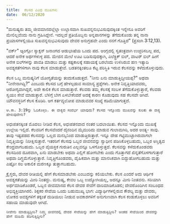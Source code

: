 ```yaml
---
title:  ಕೆಲಸದ ವಿವಿಧ ಮುಖಗಳು
date:  06/12/2020
---
```


"ಮನುಷ್ಯರು ತಮ್ಮ ಜೀವಮಾನದಲ್ಲೆಲ್ಲಾ ಉಲ್ಲಾಸವಾಗಿ ಸುಖವನ್ನನುಭವಿಸುವುದಕ್ಕಿಂತ ಇನ್ನೇನೂ ಅವರಿಗೆ ಮೇಲಿಲ್ಲವೆಂದು ನಾನು ಗ್ರಹಿಸಿದ್ದೇನೆ. ಇದಲ್ಲದೆ ಪ್ರತಿಯೊಬ್ಬನು ಅನ್ನಪಾನಗಳನ್ನು ತೆಗೆದುಕೊಂಡು ತನ್ನ ನಾನಾ ಪ್ರಯಾಸಗಳಲ್ಲಿಯೂ ಸುಖವನ್ನನುಭವಿಸುವುದು ದೇವರ ಅನುಗ್ರಹವೇ ಎಂದು ನನಗೆ ಗೊತ್ತಿದೆ" (ಪ್ರಸಂಗಿ 3:12,13).

"ವರ್ಕ್" ಆ್ಯಂಗ್ಲೋ ಸ್ಯಾಕ್ಷನ್ ಜನಾಂಗದ ಆಡುಭಾಷೆಯ ಒಂದು ಪದ. ಆಂಗ್ಲದಲ್ಲಿ ಸ್ವತಂತ್ರವಾಗಿ ಉಚ್ಚರಿಸಬಲ್ಲ ಪದ, ಆದರೆ ಅನೇಕ ಅರ್ಥಗಳುಳ್ಳ ಪದ. ಮೇಜಿನ ಮೇಲೆ ಊಟ ಬಡಿಸುವುದಕ್ಕಾಗಿ, ಎಲೆಕ್ಟ್ರಿಕ್ ಬಿಲ್, ವಾಟರ್ ಬಿಲ್ ಹೀಗೆ ಅನೇಕ ಬಿಲ್‍ಗಳನ್ನು ಪಾವತಿ ಮಾಡಲು ಮತ್ತು ಕಷ್ಟಕಾಲಕ್ಕೆ ಸಹಾಯಕ್ಕೆ ಬರಲೆಂದು ಉಳಿಸಿರುವ ಹಣ ಇತ್ಯಾದಿ ಅವಶ್ಯಕತೆಗಳಿಗಾಗಿ ನಾವು ಕೆಲಸ ಮಾಡುತ್ತೇವೆ. ಬಡತನಕ್ಕಿಂತಲೂ ಕೆಟ್ಟ ಪರಿಸ್ಥಿತಿ ಇರುವ ಕೆಲಸವನ್ನು ಕಳೆದುಕೊಳ್ಳುವುದು.

ಕೆಲಸ ಒಬ್ಬ ಮನುಷ್ಯನಿಗೆ ಯೋಗ್ಯತೆಯನ್ನು ತಂದುಕೊಡುತ್ತದೆ. "ನೀನು ಏನು ಮಾಡುತ್ತಿದ್ದೀಯಪ್ಪ?" ಅಥವಾ "ನೀನೇನಾಗಿದ್ದಿ?" ಎಂಬುದು ಕೆಲಸದ ಬಗ್ಗೆ ಹೇಳಲ್ಪಡುವ ಸಾಮಾನ್ಯ ಪ್ರಶ್ನೆಗಳು. ಅನೇಕ ನಿವೃತ್ತಿಯಾದವರು, ಆರೋಗ್ಯವಾಗಿದ್ದರೆ, ಅದೇ ಕಾಲಿಕ ಕೆಲಸ ಮಾಡುತ್ತಾರೆ. ಕೆಲವರು ತಮ್ಮ ಕೆಲಸಕ್ಕೆ ಸಂಬಳ ತೆಗೆದುಕೊಳ್ಳುತ್ತಾರೆ, ಕೆಲವರು ಸ್ವಯಂ ಸೇವೆ ಮಾಡುತ್ತಾರೆ. ಬೆಳಿಗ್ಗೆ ಬೇಗ ಏಳಬೇಕೆಂದರೆ ಅದಕ್ಕೆ ಕಾರಣ ಕೊಡುವುದು ಸಹ ಕೆಲಸವೇ ಆಗಿದೆ. ಯೌವನಸ್ಥರಿಗೆ ಕೆಲಸ ಕೊಡಿರಿ. ಆಗ ಕರ್ತವ್ಯಲೋಪ ಮಾಡುವವರ ಸಂಖ್ಯೆ ಕಡಿಮೆಯಾಗುತ್ತದೆ.

`ಆ.ಕಾ. 3:19ನ್ನು ಓದಿಕೊಳ್ಳಿರಿ. ಈ ವಾಕ್ಯದ ಸಂದರ್ಭ ಯಾವುದು? ಕೆಲಸದ ಇನ್ನೊಂದು ಮುಖವನ್ನು ಕುರಿತು ಈ ವಾಕ್ಯ ಹೇಳುವುದೇನು?`

ಅಧಃಪತನಕ್ಕಿಂತ ಮೊದಲು ನೀಡಿದ ಕೆಲಸ, ಅಧಃಪತನವಾದ ನಂತರ ಬದಲಾಯಿತು. ಕೆಲಸದ ಇನ್ನೊಂದು ಮುಖಕ್ಕೆ ಉಲ್ಲೇಖ ಇಲ್ಲಿದೆ. ಕೆಲವರಿಗೆ ಕೆಲಸವೆಂದರೆ ದೈನಂದಿನ ಮೈಮುರಿದು ಮಾಡುವ ಗುಲಾಮಗಿರಿ, ಅದರ ಅಂತ್ಯ- ಸಾವು. ತಾವು ಇಷ್ಟಪಡದ ಕೆಲಸವನ್ನು ಒಲ್ಲದ ಮನಸ್ಸಿನಿಂದ ಮಾಡುತ್ತಿರುತ್ತಾರೆ. ಇನ್ನೂ ದೇಹ ಗಟ್ಟಿಮುಟ್ಟಾಗಿರುವಾಗಲೇ ನಿವೃತ್ತಿಯನ್ನು ನಿರೀಕ್ಷಿಸುತ್ತಾರೆ. ಇತರರಿಗೆ ಕೆಲಸವು ಒಬ್ಬರ ಜೀವನವನ್ನು ಸ್ವಾಧೀನ ಪಡಿಸಿಕೊಳ್ಳಬಹುದು, ಒಬ್ಬರ ಅಸ್ತಿತ್ವದ ಕೇಂದ್ರವಾಗಬಹುದು. ಒಬ್ಬರ ವೈಯಕ್ತಿಕ ಗುರುತಿನ ಎಲ್ಲವನ್ನೂ ಒಳಗೊಳ್ಳುತ್ತದೆ. ಕೆಲಸವನ್ನು ಕಳೆದುಕೊಂಡವರು ಕೆಲಸದಿಂದ ದೂರವಾಗಿ, ಏನು ಮಾಡಬೇಕು ಅಥವಾ ಎಲ್ಲಿಗೆ ಹೋಗಬೇಕು ಎಂದು ಗೊತ್ತಾಗದೆ ಖಿನ್ನತೆಗೊಳಗಾಗುತ್ತಾರೆ ಅಥವಾ ದಿಗ್ಭ್ರಮೆಗೊಳ್ಳುತ್ತಾರೆ. ನಿವೃತ್ತಿಗೊಂಡವರು, ದೈಹಿಕವಾಗಿ ಮತ್ತು ಮಾನಸಿಕವಾಗಿ ಬಿದ್ದುಹೋಗಬಹುದು ಮತ್ತು ಎಷ್ಟೋ ಸಲ ಅಕಾಲಿಕ ಮರಣಕ್ಕೂ ತುತ್ತಾಗಬಹುದು.

ಕ್ರೈಸ್ತರು, ದೇವರ ರೀತಿಯಲ್ಲಿ ಹೇಗೆ ಕೆಲಸಮಾಡಬೇಕು ಎಂಬುದನ್ನು ಕಲಿಯಬೇಕು. ಕೆಲಸ ಎಂದರೆ ಅದು ಆರ್ಥಿಕ ಅವಶ್ಯಕತೆಯನ್ನು ಮೀರಿ ನಿಂತದ್ದು. ಮನುಷ್ಯ, ಕೇವಲ ಒಬ್ಬ ಉದ್ಯೋಗಿಯಲ್ಲ, ಅದನ್ನೂ ಮೀರಿ ನಿಂತವನು. ಸರಿಯಾಗಿ ಅರ್ಥಮಾಡಿಕೊಂಡರೆ, ಒಬ್ಬನ ಜೀವಮಾನದ ಕೆಲಸ ದೇವರ ಸೇವೆಗೆ ದಾರಿಮಾಡಿಕೊಡಲಿ; ದೇವರೊಂದಿಗಿನ ಸಂಬಂಧದ ಅಭಿವ್ಯಕ್ತಿಯಾಗಿರಲಿ. ಶಿಕ್ಷಕರ ಸೇವೆಯ ಒಂದು ಬಹುಮುಖ್ಯ ಭಾಗ: ವಿದ್ಯಾರ್ಥಿಗಳಲ್ಲಿರುವ ಕೌಶಲ್ಯ ಮತ್ತು ದೇವರು, ಲೋಕದ ಅವಶ್ಯಗಳಿಗೆ ತಕ್ಕಂತೆ ದುಡಿಯಲು ನೀಡುವ ಅವಕಾಶಗಳಿಗೆ ಅನುಗುಣವಾಗಿ ಕೆಲಸ ಕಂಡುಕೊಳ್ಳಲು ಅವರಿಗೆ ಸಹಾಯ ಮಾಡುವುದೇ ಆಗಿದೆ.

`ನೀವೇನು ಮಾಡುತ್ತಿದ್ದೀರಿ? ನಿಮ್ಮ ಜೀವನದಲ್ಲಿ ದೇವರ ಸೇವೆಯನ್ನು ಹೇಗೆ ಮಾಡುತ್ತಿದ್ದೀರಿ? ಅಂತಹ ಸೇವೆಯಿಂದ ದೇವರನ್ನು ಹೇಗೆ ಮಹಿಮೆ ಪಡಿಸುತ್ತಿದ್ದೀರಿ?`